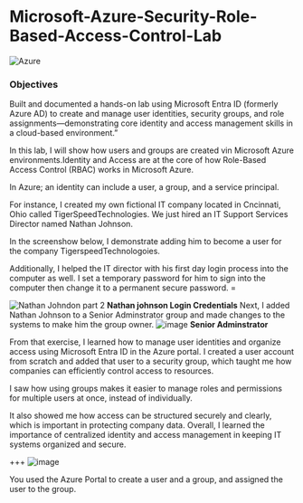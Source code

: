 # Microsoft-Azure-Security-Role-Based-Access-Control-Lab

![Azure](https://github.com/user-attachments/assets/9441ba71-f28c-48e0-814b-d3f8b45e937b)

### Objectives
Built and documented a hands-on lab using Microsoft Entra ID (formerly Azure AD) to create and manage user identities, security groups, and role assignments—demonstrating core identity and access management skills in a cloud-based environment.”

In this lab, I will show how users and groups are created vin Microsoft Azure environments.Identity and Access are at the core of how Role-Based Access Control (RBAC) works in Microsoft Azure.

In Azure; an identity can include a user, a group, and a service principal.

For instance, I created my own fictional IT company located in Cncinnati, Ohio called TigerSpeedTechnologies. We just hired an IT Support Services Director named Nathan Johnson. 

In the screenshow below, I demonstrate adding him to become a user for the company TigerspeedTechnologoies.

Additionally, I helped the IT director with his first day login process into the computer as well. I set a temporary password for him to sign into the computer then change it to a permanent secure password. =

![Nathan Johndon part 2](https://github.com/user-attachments/assets/21402348-9de1-441c-90b4-d6c32690c3b4)
**Nathan johnson Login Credentials**
Next, I added Nathan Johnson to a Senior Adminstrator group and made changes to the systems to make him the group owner.
![image](https://github.com/user-attachments/assets/17ec4a6c-a822-4171-8867-e0b39c9c268b)
**Senior Adminstrator**

From that exercise, I learned how to manage user identities and organize access using Microsoft Entra ID in the Azure portal. I created a user account from scratch and added that user to a security group, which taught me how companies can efficiently control access to resources. 

I saw how using groups makes it easier to manage roles and permissions for multiple users at once, instead of individually.

It also showed me how access can be structured securely and clearly, which is important in protecting company data. Overall, I learned the importance of centralized identity and access management in keeping IT systems organized and secure.


+++
![image](https://github.com/user-attachments/assets/f8c3d80a-c281-4f8b-a2c4-9e087a275c2d)

You used the Azure Portal to create a user and a group, and assigned the user to the group.

